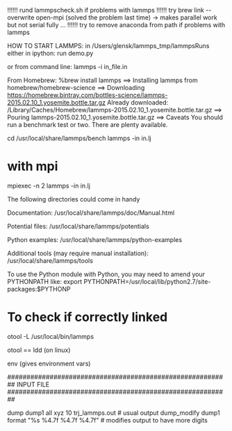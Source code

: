 !!!!!! rund lammpscheck.sh if problems with lammps
!!!!!! try brew link --overwrite open-mpi  (solved the problem last time) -> makes parallel work but not serial fully ...
!!!!!! try to remove anaconda from path if problems with lammps

HOW TO START LAMMPS:
in /Users/glensk/lammps_tmp/lammpsRuns
either in ipython: run demo.py 


or from command line: 
lammps -i in_file.in



From Homebrew:
%brew install lammps
==> Installing lammps from homebrew/homebrew-science
==> Downloading https://homebrew.bintray.com/bottles-science/lammps-2015.02.10_1.yosemite.bottle.tar.gz
Already downloaded: /Library/Caches/Homebrew/lammps-2015.02.10_1.yosemite.bottle.tar.gz
==> Pouring lammps-2015.02.10_1.yosemite.bottle.tar.gz
==> Caveats
You should run a benchmark test or two. There are plenty available.

  cd /usr/local/share/lammps/bench
  lammps -in in.lj
  # with mpi
  mpiexec -n 2 lammps -in in.lj

The following directories could come in handy

  Documentation:
  /usr/local/share/lammps/doc/Manual.html

  Potential files:
  /usr/local/share/lammps/potentials

  Python examples:
  /usr/local/share/lammps/python-examples

  Additional tools (may require manual installation):
  /usr/local/share/lammps/tools

To use the Python module with Python, you may need to amend your
PYTHONPATH like:
  export PYTHONPATH=/usr/local/lib/python2.7/site-packages:$PYTHONP



# To check if correctly linked
otool -L /usr/local/bin/lammps

otool == ldd (on linux)

env (gives environment vars)


##########################################################
    INPUT FILE
##########################################################

dump dump1 all xyz 10 trj_lammps.out   # usual output
dump_modify dump1 format "%s %4.7f %4.7f %4.7f"   # modifies output to have more digits
